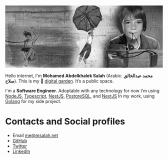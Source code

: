 ![Science is amazing](/public/1bc2556aa3725ac148291f81f1a42d7768f25d662cb6935f45c7428306759d3c.jpg)

Hello internet, I'm **Mohamed Abdelkhalek Salah** (Arabic: **محمد عبدالخالق صلاح**). This is my :house_with_garden: [digital garden](https://github.com/MaggieAppleton/digital-gardeners). It’s a public space.

I'm a **Software Engineer**. Adoptable with any technology for now I'm using [NodeJS](https://nodejs.org/), [Typescript](https://www.typescriptlang.org/), [NestJS](https://nestjs.com/), [PostgreSQL](https://www.postgresql.org/), and [NextJS](https://nextjs.org/) In my work, using [Golang](https://go.dev/) for my side project.

# Contacts and Social profiles

* Email [me@msalah.net](mailto:me@msalah.net)
* [GitHub](https://www.github.com/m4salah)
* [Twitter](https://www.twitter.com/msalah1337)
* [LinkedIn](https://www.linkedin.com/in/mohamed-a-salah)
